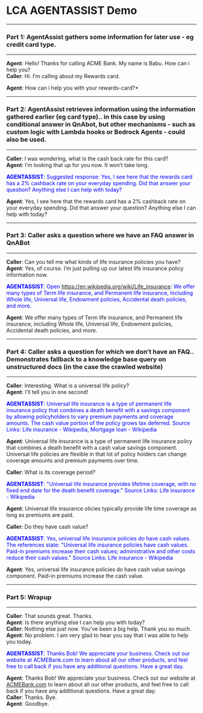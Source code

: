 # LCA AGENTASSIST Demo

***
### Part 1: AgentAssist gathers some information for later use - eg credit card type.       
***

**Agent**: Hello! Thanks for calling ACME Bank. My name is Babu. How can i help you?  
**Caller**: Hi. I’m calling about my Rewards card.   

**Agent**:  How can i help you with your rewards-card?*

***
### Part 2: AgentAssist retrieves information using the information gathered earlier (eg card type).. in this case by using conditional answer in QnAbot, but other mechanisms -  such as custom logic with Lambda hooks or Bedrock Agents - could also be used.
***

**Caller**: I was wondering, what is the cash back rate for this card?  
**Agent**:  I’m looking that up for you now. It won’t take long.   

<span style="color:blue">**AGENTASSIST**: Suggested response: Yes, I see here that the rewards card has a 2% cashback rate on your everyday spending. Did that answer your question? Anything else I can help with today?</span>
  
**Agent**: Yes, I see here that the rewards card has a 2% cashback rate on your everyday spending. Did that answer your question? Anything else I can help with today?  

***
### Part 3: Caller asks a question where we have an FAQ answer in QnABot
***

**Caller**: Can you tell me what kinds of life insurance policies you have?   
**Agent**:  Yes, of course. I’m just pulling up our latest life insurance policy information now.   
  
<span style="color:blue">**AGENTASSIST**: Open https://en.wikipedia.org/wiki/Life_insurance: We offer many types of Term life insurance, and Permanent life insurance, including Whole life, Universal life, Endowment policies, Accidental death policies, and more.</span>
  
**Agent**: We offer many types of Term life insurance, and Permanent life insurance, including Whole life, Universal life, Endowment policies, Accidental death policies, and more.  

***
### Part 4: Caller asks a question for which we don’t have an FAQ.. Demonstrates fallback to a knowledge base query on unstructured docs (in the case the crawled website)
***

**Caller**: Interesting. What is a universal life policy?  
**Agent**: I'll tell you in one second!   
  
<span style="color:blue">**AGENTASSIST**: Universal life insurance is a type of permanent life insurance policy that combines a death benefit with a savings component by allowing policyholders to vary premium payments and coverage amounts. The cash value portion of the policy grows tax deferred.
Source Links: Life insurance - Wikipedia, Mortgage loan - Wikipedia </span>

**Agent**: Universal life insurance is a type of permanent life insurance policy that combines a death benefit with a cash value savings component. Universal life policies are flexible in that lot of policy holders can change coverage amounts and premium payments over time. 

**Caller**: What is its coverage period?
  
<span style="color:blue">**AGENTASSIST**: "Universal life insurance provides lifetime coverage, with no fixed end date for the death benefit coverage."
Source Links: Life insurance - Wikipedia </span>

**Agent**: Universal life insurance olicies typically provide life time coverage as long as premiums are paid.  

**Caller**: Do they have cash value?
  
<span style="color:blue">**AGENTASSIST**: Yes, universal life insurance policies do have cash values. The references state: "Universal life insurance policies have cash values. Paid-in premiums increase their cash values; administrative and other costs reduce their cash values."
Source Links: Life insurance - Wikipedia </span>
  
**Agent**: Yes, universal life insurance policies do have cash value savings component. Paid-in premiums increase the cash value.

***
### Part 5: Wrapup
***

**Caller**: That sounds great. Thanks.  
**Agent**: Is there anything else I can help you with today?  
**Caller**: Nothing else just now. You’ve been a big help. Thank you so much.  
**Agent**: No problem. I am very glad to hear you say that I was able to help you today.   
  
<span style="color:blue">**AGENTASSIST**: Thanks Bob! We appreciate your business. Check out our website at ACMEBank.com to learn about all our other products, and feel free to call back if you have any additional questions. Have a great day.</span>
  
**Agent**: Thanks Bob! We appreciate your business. Check out our website at [ACMEBank.com](http://acme.com/) to learn about all our other products, and feel free to call back if you have any additional questions. Have a great day.  
**Caller**: Thanks. Bye.  
**Agent**: Goodbye.  
  





 


